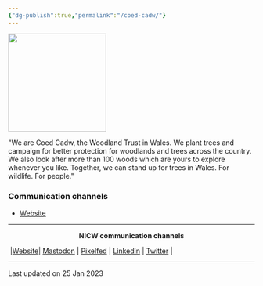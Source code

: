 ```yaml
---
{"dg-publish":true,"permalink":"/coed-cadw/"}
---
```



<img src="https://www.woodlandtrust.org.uk/media/50710/coed-cadw-woodland-trust-logo.png" height="200">

"We are Coed Cadw, the Woodland Trust in Wales. We plant trees and campaign for better protection for woodlands and trees across the country. We also look after more than 100 woods which are yours to explore whenever you like. Together, we can stand up for trees in Wales. For wildlife. For people."

### Communication channels
- [Website](https://www.woodlandtrust.org.uk/about-us/where-we-work/wales/)



***
<p style="text-align: center;font-weight:bold";>NICW communication channels</p>

󠁧 |[Website](https://nationalinfrastructurecommission.wales)| [Mastodon](https://toot.wales/@NICW) | [Pixelfed](https://pix.toot.wales/NICW) | [Linkedin](https://www.linkedin.com/company/26268509/) | [Twitter](https://twitter.com/InfraCommCymru) |
***
Last updated on 25 Jan 2023